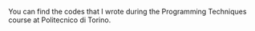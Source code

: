You can find the codes that I wrote during the Programming Techniques course at Politecnico di Torino.
